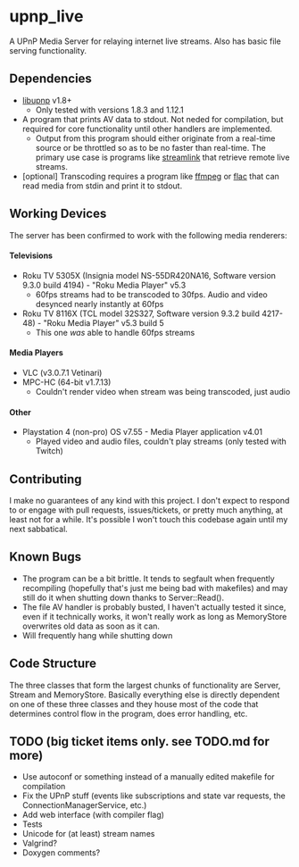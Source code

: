upnp_live
=============
A UPnP Media Server for relaying internet live streams. Also has basic file serving functionality.

## Dependencies
* [libupnp](https://github.com/pupnp/pupnp) v1.8+
  * Only tested with versions 1.8.3 and 1.12.1
* A program that prints AV data to stdout. Not neded for compilation, but required for core functionality until other handlers are implemented.
  * Output from this program should either originate from a real-time source or be throttled so as to be no faster than real-time. The primary use case is programs like [streamlink](https://github.com/streamlink/streamlink) that retrieve remote live streams.
* \[optional\] Transcoding requires a program like [ffmpeg](https://ffmpeg.org/) or [flac](https://xiph.org/flac/documentation_tools_flac.html) that can read media from stdin and print it to stdout.

## Working Devices
The server has been confirmed to work with the following media renderers:

#### Televisions
  * Roku TV 5305X (Insignia model NS-55DR420NA16, Software version 9.3.0 build 4194) - "Roku Media Player" v5.3
    * 60fps streams had to be transcoded to 30fps. Audio and video desynced nearly instantly at 60fps
  * Roku TV 8116X (TCL model 32S327, Software version 9.3.2 build 4217-48) - "Roku Media Player" v5.3 build 5
    * This one *was* able to handle 60fps streams

#### Media Players
  * VLC (v3.0.7.1 Vetinari)
  * MPC-HC (64-bit v1.7.13)
    * Couldn't render video when stream was being transcoded, just audio

#### Other
  * Playstation 4 (non-pro) OS v7.55 - Media Player application v4.01
    * Played video and audio files, couldn't play streams (only tested with Twitch)

## Contributing
I make no guarantees of any kind with this project. I don't expect to respond to or engage with pull requests, issues/tickets, or pretty much anything, at least not for a while. It's possible I won't touch this codebase again until my next sabbatical.

## Known Bugs
* The program can be a bit brittle. It tends to segfault when frequently recompiling (hopefully that's just me being bad with makefiles) and may still do it when shutting down thanks to Server::Read().
* The file AV handler is probably busted, I haven't actually tested it since, even if it technically works, it won't really work as long as MemoryStore overwrites old data as soon as it can. 
* Will frequently hang while shutting down

## Code Structure
The three classes that form the largest chunks of functionality are Server, Stream and MemoryStore. Basically everything else is directly dependent on one of these three classes and they house most of the code that determines control flow in the program, does error handling, etc.

## TODO (big ticket items only. see TODO.md for more)
* Use autoconf or something instead of a manually edited makefile for compilation
* Fix the UPnP stuff (events like subscriptions and state var requests, the ConnectionManagerService, etc.)
* Add web interface (with compiler flag)
* Tests
* Unicode for (at least) stream names
* Valgrind?
* Doxygen comments?

